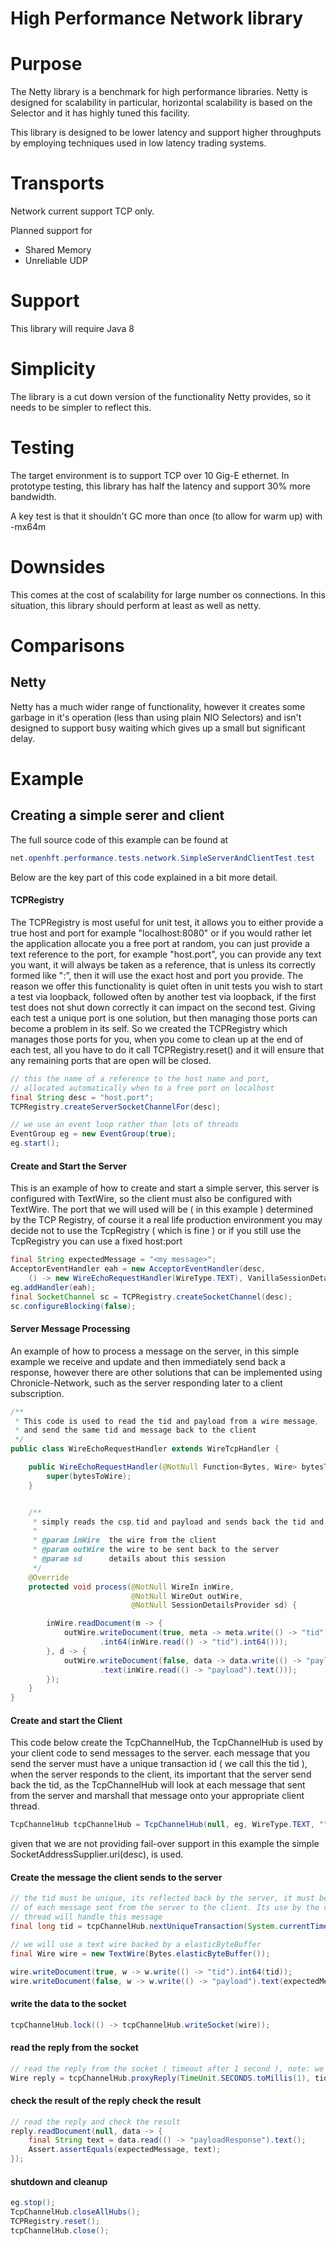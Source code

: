 High Performance Network library
===

# Purpose
The Netty library is a benchmark for high performance libraries. 
    Netty is designed for scalability in particular, horizontal scalability is
    based on the Selector and it has highly tuned this facility.
   
This library is designed to be lower latency and support higher throughputs 
    by employing techniques used in low latency trading systems.
    
# Transports
Network current support TCP only. 
 
Planned support for
* Shared Memory
* Unreliable UDP

# Support
This library will require Java 8
   
# Simplicity
The library is a cut down version of the functionality Netty provides, 
    so it needs to be simpler to reflect this.
   
# Testing
The target environment is to support TCP over 10 Gig-E ethernet.  In prototype
    testing, this library has half the latency and support 30% more bandwidth.
    
A key test is that it shouldn't GC more than once (to allow for warm up) with -mx64m

# Downsides
This comes at the cost of scalability for large number os connections.
     In this situation, this library should perform at least as well as netty.

# Comparisons

## Netty
Netty has a much wider range of functionality, however it creates some 
   garbage in it's operation (less than using plain NIO Selectors) and isn't 
   designed to support busy waiting which gives up a small but significant delay.


# Example
## Creating a simple serer and client


The full source code of this example can be found at

```java
net.openhft.performance.tests.network.SimpleServerAndClientTest.test
```

Below are the key part of this code explained in a bit more detail.

#### TCPRegistry

The TCPRegistry is most useful for unit test, it allows you to either provide a true host and port for example "localhost:8080" or if you would
rather let the application allocate you a free port at random, you can just provide a text reference to the port,
for example "host.port", you can provide any text you want, it will always be taken as a reference,
that is unless its correctly formed like "<hostname>:<port>”, then it will use the exact host and port you provide.
The reason we offer this functionality is quiet often in unit tests you wish to start a test via loopback,
followed often by another test via loopback, if the first test does not shut down correctly it can impact on the
second test. Giving each test a unique port is one solution, but then managing those ports can become a problem
in its self. So we created the TCPRegistry which manages those ports for you, when you come to clean up at the end
of each test, all you have to do it call TCPRegistry.reset() and it will ensure that any remaining ports that
are open will be closed.

```java
// this the name of a reference to the host name and port,
// allocated automatically when to a free port on localhost
final String desc = "host.port";
TCPRegistry.createServerSocketChannelFor(desc);

// we use an event loop rather than lots of threads
EventGroup eg = new EventGroup(true);
eg.start();
```

#### Create and Start the Server

This is an example of how to create and start a simple server, this server is configured with TextWire, so
the client must also be configured with TextWire. The port that we will used will be ( in this example ) determined
by the TCP Registry, of course it a real life production environment you may decide not to use the
TcpRegistry ( which is fine ) or if you still use the TcpRegistry you can use a fixed host:port

```java
final String expectedMessage = "<my message>";
AcceptorEventHandler eah = new AcceptorEventHandler(desc,
    () -> new WireEchoRequestHandler(WireType.TEXT), VanillaSessionDetails::new, 0, 0);
eg.addHandler(eah);
final SocketChannel sc = TCPRegistry.createSocketChannel(desc);
sc.configureBlocking(false);
```

#### Server Message Processing

An example of how to process a message on the server, in this simple example we
receive and update and then immediately send back a response, however there are
other solutions that can be implemented using Chronicle-Network, such as the server
responding later to a client subscription.


```java
/**
 * This code is used to read the tid and payload from a wire message,
 * and send the same tid and message back to the client
 */
public class WireEchoRequestHandler extends WireTcpHandler {

    public WireEchoRequestHandler(@NotNull Function<Bytes, Wire> bytesToWire) {
        super(bytesToWire);
    }


    /**
     * simply reads the csp,tid and payload and sends back the tid and payload
     *
     * @param inWire  the wire from the client
     * @param outWire the wire to be sent back to the server
     * @param sd      details about this session
     */
    @Override
    protected void process(@NotNull WireIn inWire,
                           @NotNull WireOut outWire,
                           @NotNull SessionDetailsProvider sd) {

        inWire.readDocument(m -> {
            outWire.writeDocument(true, meta -> meta.write(() -> "tid")
                    .int64(inWire.read(() -> "tid").int64()));
        }, d -> {
            outWire.writeDocument(false, data -> data.write(() -> "payloadResponse")
                    .text(inWire.read(() -> "payload").text()));
        });
    }
}
```


#### Create and start the Client

This code below create the TcpChannelHub, the TcpChannelHub is used by your client code to send messages to the server.
each message that you send the server must have a unique transaction id ( we call this the tid ), when the server responds to
the client, its important that the server send back the tid, as the TcpChannelHub will look at each message
that sent from the server and marshall that message onto your appropriate client thread.


```java
TcpChannelHub tcpChannelHub = TcpChannelHub(null, eg, WireType.TEXT, "", SocketAddressSupplier.uri(desc), false);
```

given that we are not providing fail-over support in this example the simple SocketAddressSupplier.uri(desc), is used.


#### Create the message the client sends to the server
```java
// the tid must be unique, its reflected back by the server, it must be at the start
// of each message sent from the server to the client. Its use by the client to identify which
// thread will handle this message
final long tid = tcpChannelHub.nextUniqueTransaction(System.currentTimeMillis());

// we will use a text wire backed by a elasticByteBuffer
final Wire wire = new TextWire(Bytes.elasticByteBuffer());

wire.writeDocument(true, w -> w.write(() -> "tid").int64(tid));
wire.writeDocument(false, w -> w.write(() -> "payload").text(expectedMessage));
```

#### write the data to the socket
```java
tcpChannelHub.lock(() -> tcpChannelHub.writeSocket(wire));
```

#### read the reply from the socket
```java
// read the reply from the socket ( timeout after 1 second ), note: we have to pass the tid
Wire reply = tcpChannelHub.proxyReply(TimeUnit.SECONDS.toMillis(1), tid);
```

####  check the result of the reply check the result
```java
// read the reply and check the result
reply.readDocument(null, data -> {
    final String text = data.read(() -> "payloadResponse").text();
    Assert.assertEquals(expectedMessage, text);
});
```


#### shutdown and cleanup
```java
eg.stop();
TcpChannelHub.closeAllHubs();
TCPRegistry.reset();
tcpChannelHub.close();
```




